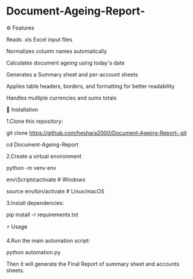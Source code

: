 # Document-Ageing-Report-

⚙️ Features

Reads .xls Excel input files

Normalizes column names automatically

Calculates document ageing using today's date

Generates a Summary sheet and per-account sheets

Applies table headers, borders, and formatting for better readability

Handles multiple currencies and sums totals



🚀 Installation

1.Clone this repository:




git clone https://github.com/heshara2000/Document-Ageing-Report-.git




cd Document-Ageing-Report

2.Create a virtual environment



python -m venv env



env\Scripts\activate      # Windows



source env/bin/activate   # Linux/macOS

3.Install dependencies:



pip install -r requirements.txt



⚡ Usage



4.Run the main automation script:



python automation.py




Then it will generate the Final Report of summary sheet and accounts sheets.